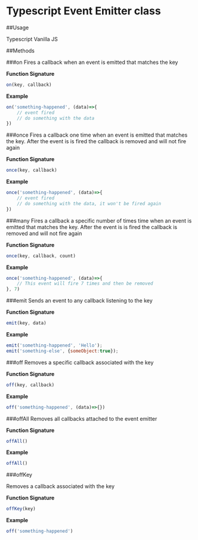 # Typescript Event Emitter class

##Usage

Typescript
Vanilla JS

##Methods

###on
Fires a callback when an event is emitted that matches the key

**Function Signature**
```javascript
on(key, callback)
````

**Example**
```javascript
on('something-happened', (data)=>{
    // event fired 
    // do something with the data
})
````
###once
Fires a callback one time when an event is emitted that matches the key. After the event is is fired the callback is removed and will not fire again

**Function Signature**
```javascript
once(key, callback)
````

**Example**
```javascript
once('something-happened', (data)=>{
    // event fired 
    // do something with the data, it won't be fired again
})
````

###many
Fires a callback a specific number of times time when an event is emitted that matches the key. After the event is is fired  the callback is removed and will not fire again

**Function Signature**
```javascript
once(key, callback, count)
````

**Example**
```javascript
once('something-happened', (data)=>{
    // This event will fire 7 times and then be removed
}, 7)
````

###emit
Sends an event to any callback listening to the key 

**Function Signature**
```javascript
emit(key, data)
````

**Example**
```javascript
emit('something-happened', 'Hello');
emit('something-else', {someObject:true});
````

###off
Removes a specific callback associated with the key 

**Function Signature**
```javascript
off(key, callback)
````

**Example**
```javascript
off('something-happened', (data)=>{})
````

###offAll
Removes all callbacks attached to the event emitter

**Function Signature**
```javascript
offAll()
````

**Example**
```javascript
offAll()
````

###offKey

Removes a callback associated with the key 

**Function Signature**
```javascript
offKey(key)
````

**Example**
```javascript
off('something-happened')
````
